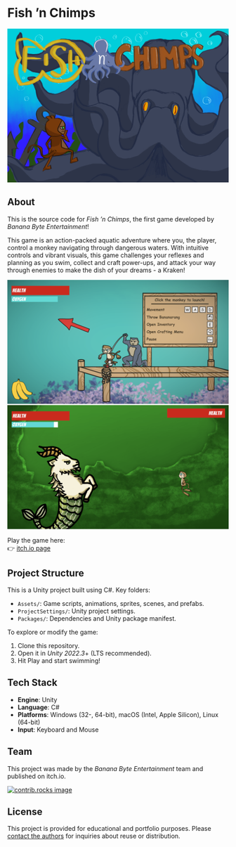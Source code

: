 # Fish ’n Chimps

![Title Screen](Assets/Backgrounds/StartBackground.png)

## About
This is the source code for *Fish ’n Chimps*, the first game developed by *Banana Byte Entertainment*!

This game is an action-packed aquatic adventure where you, the player, control a monkey navigating through dangerous waters. With intuitive controls and vibrant visuals, this game challenges your reflexes and planning as you swim, collect and craft power-ups, and attack your way through enemies to make the dish of your dreams - a Kraken!

![Screenshot](Screenshot1.png)
![Screenshot](Screenshot2.png)

Play the game here: \
👉 [itch.io page](https://banana-byte-entertainment.itch.io/fish-n-chimps)

## Project Structure
This is a Unity project built using C#. Key folders:
- `Assets/`: Game scripts, animations, sprites, scenes, and prefabs.
- `ProjectSettings/`: Unity project settings.
- `Packages/`: Dependencies and Unity package manifest.

To explore or modify the game:
1. Clone this repository.
2. Open it in *Unity 2022.3*+ (LTS recommended).
3. Hit Play and start swimming!

## Tech Stack
- **Engine**: Unity
- **Language**: C#
- **Platforms**: Windows (32-, 64-bit), macOS (Intel, Apple Silicon), Linux (64-bit)
- **Input**: Keyboard and Mouse

## Team
This project was made by the *Banana Byte Entertainment* team and published on itch.io.

<a href="https://github.com/Banana-Byte-Entertainment/Fish-n-Chimps/graphs/contributors">
  <img src="https://contrib.rocks/image?repo=Banana-Byte-Entertainment/Fish-n-Chimps" alt="contrib.rocks image" />
</a>

## License
This project is provided for educational and portfolio purposes. Please [contact the authors](mailto:bananabyteentertainment@gmail.com) for inquiries about reuse or distribution.